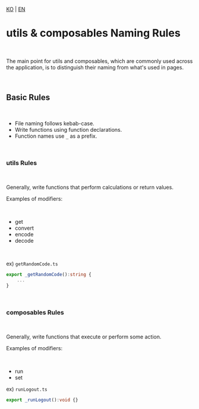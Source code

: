 [KO](./utiles&composables_ko.md) | [EN](./utiles&composables_en.md)

# utils & composables Naming Rules

<br>

The main point for utils and composables, which are commonly used across the application, is to distinguish their naming from what's used in pages.

<br>

## Basic Rules

<br>

-   File naming follows kebab-case.
-   Write functions using function declarations.
-   Function names use `_` as a prefix.

<br>

### utils Rules

<br>

Generally, write functions that perform calculations or return values.

Examples of modifiers:

<br>

-   get
-   convert
-   encode
-   decode

<br>

ex) `getRandomCode.ts`

```ts
export _getRandomCode():string {
    ...
}
```

<br>

### composables Rules

<br>

Generally, write functions that execute or perform some action.

Examples of modifiers:

<br>

-   run
-   set

ex) `runLogout.ts`

```ts
export _runLogout():void {}
```
